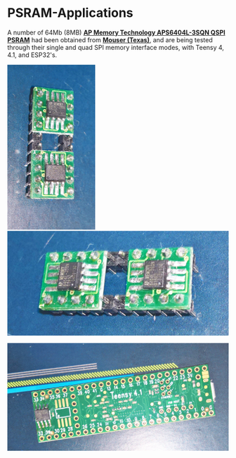 # PSRAM-Applications
A number of 64Mb (8MB) [**AP Memory Technology APS6404L-3SQN QSPI PSRAM**](https://www.mouser.com/ProductDetail/AP-Memory/APS6404L-3SQN-SN?qs=IS%252B4QmGtzzqCot9%252BeIJwKw%3D%3D) had been obtained from [**Mouser (Texas)**](https://www.mouser.com/), and are being tested through their single and quad SPI memory interface modes, with Teensy 4, 4.1, and ESP32's.

<p align="left">
<img src="images/AP-psram7.jpg" width="200" />  
<img src="images/AP-psram8.jpg" width="550" /> 
<br>
<p align="left">
<img src="images/Teensy41-psram1.jpg" width="550" />  
<br>
